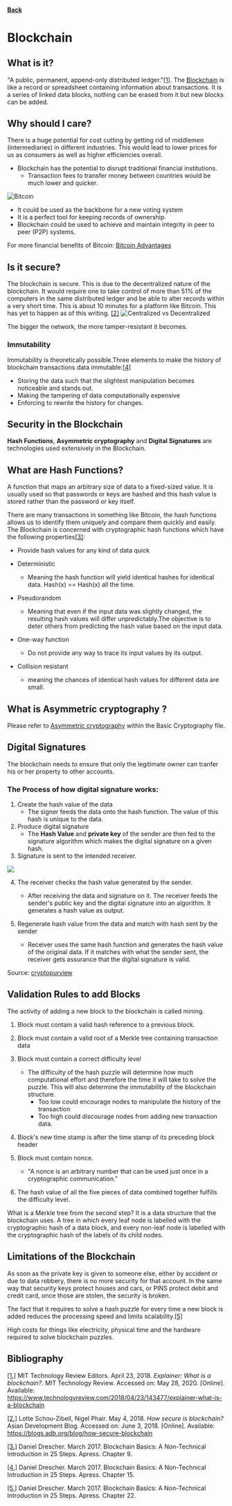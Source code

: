 #### [Back](./README.md)

# Blockchain

## What is it?
"A public, permanent, append-only distributed ledger."[[1]](https://www.technologyreview.com/2018/04/23/143477/explainer-what-is-a-blockchain/). The [Blockchain](https://en.wikipedia.org/wiki/Blockchain) is like a record or spreadsheet containing information about transactions. It is a series of linked data blocks, nothing can be erased from it but new blocks can be added.

## Why should I care?

There is a huge potential for cost cutting by getting rid of middlemen (intermediaries) in different industries. This would lead to lower prices for us as consumers as well as higher efficiencies overall.
* Blockchain has the potential to disrupt traditional financial institutions.
    * Transaction fees to transfer money between countries would be much lower and quicker.

![Bitcoin](https://static.coindesk.com/wp-content/uploads/2018/11/dark-bitcoin-710x458.jpg?format=webp)
* It could be used as the backbone for a new voting system
* It is a perfect tool for keeping records of ownership.
* Blockchain could be used to achieve and maintain integrity in peer to peer (P2P) systems. 

For more financial benefits of Bitcoin: [Bitcoin Advantages](https://www.investopedia.com/ask/answers/100314/what-are-advantages-paying-bitcoin.asp#:~:text=Very%20Low%20Transaction%20Fees%20for,a%20major%20advantage%20for%20travelers)

## Is it secure?
 The blockchain is secure. This is due to the decentralized nature of the blockchain. It would require one to take control  of more than 51% of the computers in the same distributed ledger and be able to alter records within a very short time. This is about 10 minutes for a platform like Bitcoin. This has yet to happen as of this writing. [[2]](https://blogs.adb.org/blog/how-secure-blockchain)
![Centralized vs Decentralized](https://www.bitdegree.org/tutorials/wp-content/uploads/2018/06/centralized-vs-decentralized-1-1.jpg)

The bigger the network, the more tamper-resistant it becomes. 

### Immutability
Immutability is theoretically possible.Three elements to make the history of blockchain transactions data immutable:[[4]](https://learning.oreilly.com/library/view/blockchain-basics-a/9781484226049/A436689_1_En_16_Chapter.html)
* Storing the data such that the slightest manipulation becomes noticeable and stands out.
* Making the tampering of data computationally expensive
* Enforcing to rewrite the history for changes. 

## Security in the Blockchain
**Hash Functions**, **Asymmetric cryptography** and **Digital Signatures** are technologies used extensively in the Blockchain.

## What are Hash Functions?
A function that maps an arbitrary size of data to a fixed-sized value. It is usually used so that passwords or keys are hashed and this hash value is stored rather than the password or key itself.

There are many transactions in something like Bitcoin, the hash functions allows us to identify them uniquely and compare them quickly and easily.
The Blockchain is concerned with cryptographic hash functions which have the following properties[[3]](https://www.amazon.com/Blockchain-Basics-Non-Technical-Introduction-Steps/dp/1484226038):
* Provide hash values for any kind of data quick
* Deterministic
    * Meaning the hash function will yield identical hashes for identical data. Hash(x) == Hash(x) all the time.
    
* Pseudorandom
    * Meaning that even if the input data was slightly changed, the resulting hash values will differ unpredictably.The objective is to deter others from predicting the hash value based on the input data.
* One-way function
    * Do not provide any way to trace its input values by its output.
* Collision resistant 
    * meaning the chances of identical hash values for different data are small.
    
## What is Asymmetric cryptography  ?
Please refer to [Asymmetric cryptography](https://github.com/TheCountOfPeru/IT-Security-For-Dummies/blob/master/Basic%20Cryptography.md) within the Basic Cryptography file.
## Digital Signatures
The blockchain needs to ensure that only the legitimate owner can tranfer his or her property to other accounts. 

### The Process of how digital signature works:

1. Create the hash value of the data
    * The signer feeds the data onto the hash function. The value of this hash is unique to the data.
2. Produce digital signature
    * The **Hash Value** and **private key** of the sender are then fed to the signature algorithm which makes the digital signature on a given hash.
3. Signature is sent to the intended receiver.

![](https://cryptopurview.com/wp-content/uploads/2019/07/image-2.png)

4. The receiver checks the hash value generated by the sender.
    * After receiving the data and signature on it. The receiver feeds the sender's public key and the digital signature into an algorithm. It generates a hash value as output.

5. Regenerate hash value from the data and match with hash sent by the sender
    * Receiver uses the same hash function and generates the hash value of the original data. If it matches with what the sender sent, the receiver gets assurance that the digital signature is valid. 

Source: [cryptopurview](https://cryptopurview.com/how-digital-signature-work-and-use-in-blockchain/)

## Validation Rules to add Blocks
The activity of adding a new block to the blockchain is called mining.
1. Block must contain a valid hash reference to a previous block.
2. Block must contain a valid root of a Merkle tree containing transaction data
3. Block must contain a correct difficulty level
    * The difficulty of the hash puzzle will determine how much computational effort and therefore the time it will take to solve the puzzle. This will also determine the immutability of the blockchain structure. 
        * Too low could encourage nodes to manipulate the history of the transaction
        * Too high could discourage nodes from adding new transaction data. 
4. Block's new time stamp is after the time stamp of its preceding block header
5. Block must contain nonce. 
    * "A nonce is an arbitrary number that can be used just once in a cryptographic communication."

6. The hash value of all the five pieces of data combined together fulfills the difficulty level.

What is a Merkle tree from the second step?
It is a data structure that the blockchain uses. A tree in which every leaf node is labelled with the cryptographic hash of a data block, and every non-leaf node is labelled with the cryptographic hash of the labels of its child nodes.

## Limitations of the Blockchain

As soon as the private key is given to someone else, either by accident or due to data robbery, there is no more security for that account. In the same way that security keys protect houses and cars, or PINS protect debit and credit card, once those are stolen, the security is broken.

The fact that it requires to solve a hash puzzle for every time a new block is added reduces the processing speed and limits scalability.[[5]](https://learning.oreilly.com/library/view/blockchain-basics-a/9781484226049/A436689_1_En_22_Chapter.html)

High costs for things like electricity, physical time and the hardware required to solve blockchain puzzles.

## Bibliography
[[1.]](https://www.technologyreview.com/2018/04/23/143477/explainer-what-is-a-blockchain/) MIT Technology Review Editors. April 23, 2018. <em> Explainer: What is a blockchain?</em>. MIT Technology Review. Accessed on: May 28, 2020. [Online]. Available: https://www.technologyreview.com/2018/04/23/143477/explainer-what-is-a-blockchain

[[2.]](https://blogs.adb.org/blog/how-secure-blockchain) Lotte Schou-Zibell, Nigel Phair. May 4, 2018. <em> How secure is blockchain?</em>
Asian Development Blog. Accessed on: June 3, 2018. [Online]. Available: https://blogs.adb.org/blog/how-secure-blockchain

[[3.]](https://learning.oreilly.com/library/view/blockchain-basics-a/9781484226049/) Daniel Drescher. March 2017. Blockchain Basics: A Non-Technical Introduction in 25 Steps. Apress. Chapter 9.

[[4.]](https://learning.oreilly.com/library/view/blockchain-basics-a/9781484226049/) Daniel Drescher. March 2017. Blockchain Basics: A Non-Technical Introduction in 25 Steps. Apress. Chapter 15.

[[5.]](https://learning.oreilly.com/library/view/blockchain-basics-a/9781484226049/) Daniel Drescher. March 2017. Blockchain Basics: A Non-Technical Introduction in 25 Steps. Apress. Chapter 22.
